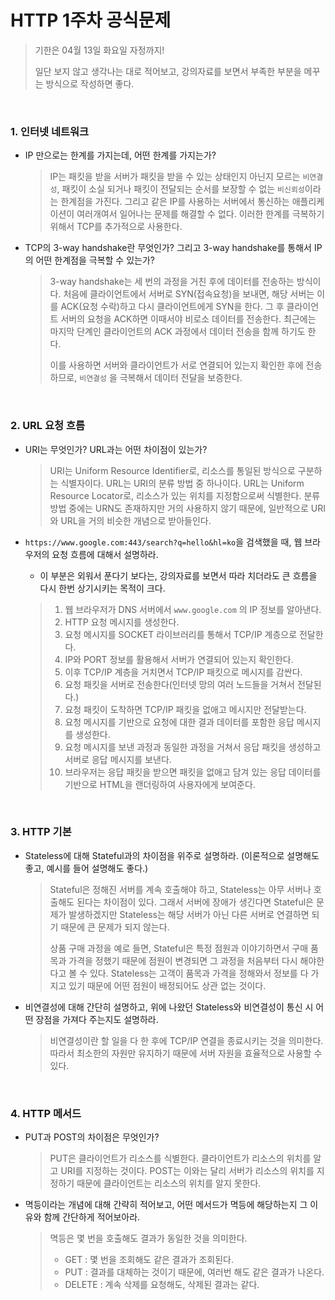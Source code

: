 # HTTP 1주차 공식문제

> 기한은 04월 13일 화요일 자정까지!
>
> 일단 보지 않고 생각나는 대로 적어보고, 강의자료를 보면서 부족한 부분을 메꾸는 방식으로 작성하면 좋다.

<br>

### 1. 인터넷 네트워크

- IP 만으로는 한계를 가지는데, 어떤 한계를 가지는가?

  > IP는 패킷을 받을 서버가 패킷을 받을 수 있는 상태인지 아닌지 모르는 `비연결성`, 패킷이 소실 되거나 패킷이 전달되는 순서를 보장할 수 없는 `비신뢰성`이라는 한계점을 가진다. 그리고 같은 IP를 사용하는 서버에서 통신하는 애플리케이션이 여러개여서 일어나는 문제를 해결할 수 없다. 이러한 한계를 극복하기 위해서 TCP를 추가적으로 사용한다.

- TCP의 3-way handshake란 무엇인가? 그리고 3-way handshake를 통해서 IP의 어떤 한계점을 극복할 수 있는가?

  > 3-way handshake는 세 번의 과정을 거친 후에 데이터를 전송하는 방식이다. 처음에 클라이언트에서 서버로 SYN(접속요청)을 보내면, 해당 서버는 이를 ACK(요청 수락)하고 다시 클라이언트에게 SYN을 한다. 그 후 클라이언트 서버의 요청을 ACK하면 이때서야 비로소 데이터를 전송한다. 최근에는 마지막 단계인 클라이언트의 ACK 과정에서 데이터 전송을 함께 하기도 한다.
  >
  > 이를 사용하면 서버와 클라이언트가 서로 연결되어 있는지 확인한 후에 전송하므로, `비연결성` 을 극복해서 데이터 전달을 보증한다.

<br>

### 2. URL 요청 흐름

- URI는 무엇인가? URL과는 어떤 차이점이 있는가?

  > URI는 Uniform Resource Identifier로, 리소스를 통일된 방식으로 구분하는 식별자이다. URL는 URI의 분류 방법 중 하나이다. URL는 Uniform Resource Locator로, 리소스가 있는 위치를 지정함으로써 식별한다. 분류 방법 중에는 URN도 존재하지만 거의 사용하지 않기 때문에, 일반적으로 URI와 URL을 거의 비슷한 개념으로 받아들인다.

- `https://www.google.com:443/search?q=hello&hl=ko`을 검색했을 때, 웹 브라우저의 요청 흐름에 대해서 설명하라.
  
  - 이 부분은 외워서 푼다기 보다는, 강의자료를 보면서 따라 치더라도 큰 흐름을 다시 한번 상기시키는 목적이 크다.
  
  > 1. 웹 브라우저가 DNS 서버에서 `www.google.com` 의 IP 정보를 알아낸다.
  > 2. HTTP 요청 메시지를 생성한다.
  > 3. 요청 메시지를 SOCKET 라이브러리를 통해서 TCP/IP 계층으로 전달한다.
  > 4. IP와 PORT 정보를 활용해서 서버가 연결되어 있는지 확인한다.
  > 5. 이후 TCP/IP 계층을 거치면서 TCP/IP 패킷으로 메시지를 감싼다.
  > 6. 요청 패킷을 서버로 전송한다(인터넷 망의 여러 노드들을 거쳐서 전달된다.)
  > 7. 요청 패킷이 도착하면 TCP/IP 패킷을 없애고 메시지만 전달받는다.
  > 8. 요청 메시지를 기반으로 요청에 대한 결과 데이터를 포함한 응답 메시지를 생성한다.
  > 9. 요청 메시지를 보낸 과정과 동일한 과정을 거쳐서 응답 패킷을 생성하고 서버로 응답 메시지를 보낸다.
  > 10. 브라우저는 응답 패킷을 받으면 패킷을 없애고 담겨 있는 응답 데이터를 기반으로 HTML을 랜더링하여 사용자에게 보여준다.

<br>

### 3. HTTP 기본

- Stateless에 대해 Stateful과의 차이점을 위주로 설명하라. (이론적으로 설명해도 좋고, 예시를 들어 설명해도 좋다.)

  > Stateful은 정해진 서버를 계속 호출해야 하고, Stateless는 아무 서버나 호출해도 된다는 차이점이 있다. 그래서 서버에 장애가 생긴다면 Stateful은 문제가 발생하겠지만 Stateless는 해당 서버가 아닌 다른 서버로 연결하면 되기 때문에 큰 문제가 되지 않는다.
  >
  > 상품 구매 과정을 예로 들면, Stateful은 특정 점원과 이야기하면서 구매 품목과 가격을 정했기 때문에 점원이 변경되면 그 과정을 처음부터 다시 해야한다고 볼 수 있다. Stateless는 고객이 품목과 가격을 정해와서 정보를 다 가지고 있기 때문에 어떤 점원이 배정되어도 상관 없는 것이다.

- 비연결성에 대해 간단히 설명하고, 위에 나왔던 Stateless와 비연결성이 통신 시 어떤 장점을 가져다 주는지도 설명하라.

  > 비연결성이란 할 일을 다 한 후에 TCP/IP 연결을 종료시키는 것을 의미한다. 따라서 최소한의 자원만 유지하기 때문에 서버 자원을 효율적으로 사용할 수 있다.

<br>

### 4. HTTP 메서드

- PUT과 POST의 차이점은 무엇인가?

  > PUT은 클라이언트가 리소스를 식별한다. 클라이언트가 리소스의 위치를 알고 URI를 지정하는 것이다. POST는 이와는 달리 서버가 리소스의 위치를 지정하기 때문에 클라이언트는 리소스의 위치를 알지 못한다.

- 멱등이라는 개념에 대해 간략히 적어보고, 어떤 메서드가 멱등에 해당하는지 그 이유와 함께 간단하게 적어보아라.

  > 멱등은 몇 번을 호출해도 결과가 동일한 것을 의미한다.
  >
  > - GET : 몇 번을 조회해도 같은 결과가 조회된다.
  > - PUT : 결과를 대체하는 것이기 때문에, 여러번 해도 같은 결과가 나온다.
  > - DELETE : 계속 삭제를 요청해도, 삭제된 결과는 같다.

